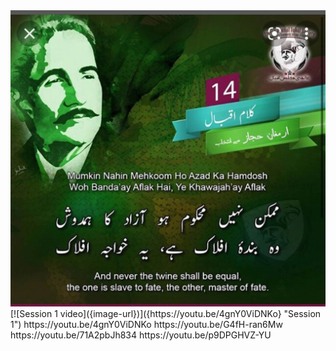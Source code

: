 <img src="images/humdosh.jpeg">
[![Session 1 video]({image-url})]({https://youtu.be/4gnY0ViDNKo} "Session 1")
https://youtu.be/4gnY0ViDNKo
https://youtu.be/G4fH-ran6Mw
https://youtu.be/71A2pbJh834
https://youtu.be/p9DPGHVZ-YU

